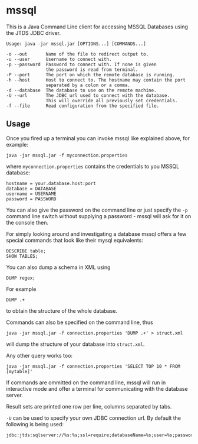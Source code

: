 mssql
=====

This is a Java Command Line client for accessing MSSQL Databases using the JTDS JDBC driver.

    Usage: java -jar mssql.jar [OPTIONS...] [COMMANDS...]

    -o --out       Name of the file to redirect output to.
    -u --user      Username to connect with.
    -p --password  Password to connect with. If none is given
                   the password is read from terminal.
    -P --port      The port on which the remote database is running.
    -h --host      Host to connect to. The hostname may contain the port
                   separated by a colon or a comma.
    -d --database  The database to use on the remote machine.
    -U --url       The JDBC url used to connect with the database.
                   This will override all previously set credentials.
    -f --file      Read configuration from the specified file.

Usage
-----

Once you fired up a terminal you can invoke mssql like explained above,
for example:

    java -jar mssql.jar -f myconnection.properties

where `myconnection.properties` contains the credentials to you MSSQL database:

    hostname = your.database.host:port
    database = DATABASE
    username = USERNAME
    password = PASSWORD

You can also give the password on the command line or just specify the `-p`
command line switch without supplying a password - mssql will ask for it on
the console then.

For simply looking around and investigating a database mssql offers a few
special commands that look like their mysql equivalents:

    DESCRIBE table;
    SHOW TABLES;

You can also dump a schema in XML using

    DUMP regex;

For example

    DUMP .+

to obtain the structure of the whole database.

Commands can also be specified on the command line, thus

    java -jar mssql.jar -f connection.properties 'DUMP .+' > struct.xml

will dump the structure of your database into `struct.xml`.

Any other query works too:

    java -jar mssql.jar -f connection.properties 'SELECT TOP 10 * FROM [mytable]'

If commands are ommitted on the command line, mssql will run in interactive
mode and offer a terminal for communicating with the database server.

Result sets are printed one row per line, columns separated by tabs.

`-U` can be used to specify your own JDBC connection url. By default the following is
being used:

    jdbc:jtds:sqlserver://%s:%s;ssl=require;databaseName=%s;user=%s;password=%s


